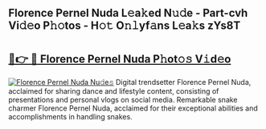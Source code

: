 ## Florence Pernel Nuda L𝚎a𝚔ed N𝚞𝚍e - Part-cvh Vi𝚍𝚎o P𝚑𝚘tos - H𝚘𝚝 O𝚗𝚕yf𝚊ns L𝚎a𝚔s zYs8T

# <h2><a href="http://kfeeth2.oniu.top/?m=Florence+Pernel+Nuda">🔗👉 🔴 Florence Pernel Nuda P𝚑ot𝚘𝚜 V𝚒d𝚎o</a></h2>

[![Florence Pernel Nuda Nu𝚍e𝚜](https://i.imgur.com/0qMVB7G.gif)](http://kfeeth2.oniu.top/?m=Florence+Pernel+Nuda)
Digital trendsetter Florence Pernel Nuda, acclaimed for sharing dance and lifestyle content, consisting of presentations and personal vlogs on social media. Remarkable snake charmer Florence Pernel Nuda, acclaimed for their exceptional abilities and accomplishments in handling snakes.  
